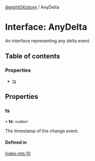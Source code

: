 [@eight04/store](../README.md) / AnyDelta

# Interface: AnyDelta

An interface representing any delta event.

## Table of contents

### Properties

- [ts](AnyDelta.md#ts)

## Properties

### ts

• **ts**: `number`

The timestamp of the change event.

#### Defined in

[index.mts:10](https://github.com/eight04/store/blob/ffefaa0/index.mts#L10)
